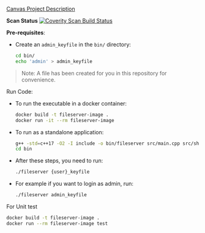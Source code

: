 [Canvas Project Description](https://canvas.sfu.ca/courses/88624/pages/bibifi-build-it-break-it-fix-it)

**Scan Status** <a href="https://scan.coverity.com/projects/cmpt785-bibifi-9f823095-7380-471a-87cd-be9e3801708f"> 
  <img alt="Coverity Scan Build Status"
       src="https://scan.coverity.com/projects/31394/badge.svg"/>
</a>

**Pre-requisites**:

- Create an `admin_keyfile` in the `bin/` directory:
    
    ```bash
    cd bin/
    echo 'admin' > admin_keyfile
    ```
> Note: A file has been created for you in this repository for convenience.
    
Run Code:

- To run the executable in a docker container:

    ```bash
    docker build -t fileserver-image .
    docker run -it --rm fileserver-image
    ```
    
- To run as a standalone application:

    ```bash
    g++ -std=c++17 -O2 -I include -o bin/fileserver src/main.cpp src/shell.cpp src/fs_utils.cpp
    cd bin
    ```

- After these steps, you need to run:

    ```bash
    ./fileserver {user}_keyfile
    ```

- For example if you want to login as admin, run:

    ```bash
    ./fileserver admin_keyfile
    ```

For Unit test

```bash
docker build -t fileserver-image .
docker run --rm fileserver-image test

```
